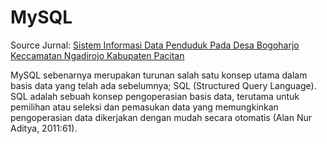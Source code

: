 # MySQL
Source Jurnal: [ Sistem Informasi Data Penduduk Pada Desa Bogoharjo Keccamatan Ngadirojo Kabupaten Pacitan](https://academic.microsoft.com/paper/1534058046/citedby/search?q=Sistem%20Informasi%20Data%20Penduduk%20Pada%20Desa%20Bogoharjo%20Keccamatan%20Ngadirojo%20Kabupaten%20Pacitan&qe=RId%253D1534058046&f=&orderBy=0)

MySQL sebenarnya merupakan turunan salah satu konsep utama dalam basis data yang telah ada sebelumnya; SQL (Structured Query Language). SQL adalah sebuah konsep pengoperasian basis data, terutama untuk pemilihan atau seleksi dan pemasukan data yang memungkinkan pengoperasian data dikerjakan dengan mudah secara otomatis (Alan Nur Aditya, 2011:61).